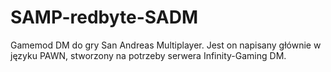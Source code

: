 SAMP-redbyte-SADM
============

Gamemod DM do gry San Andreas Multiplayer. Jest on napisany głównie w języku PAWN, stworzony na potrzeby serwera Infinity-Gaming DM.


